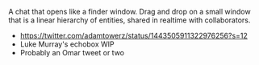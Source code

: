 
A chat that opens like a finder window. Drag and drop on a small window that is a linear hierarchy of entities, shared in realtime with collaborators.

- https://twitter.com/adamtowerz/status/1443505911322976256?s=12
- Luke Murray's echobox WIP
- Probably an Omar tweet or two
